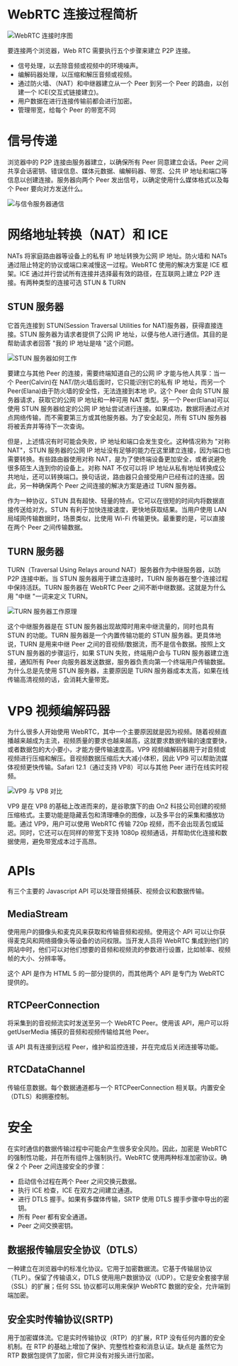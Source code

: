 # WebRTC 连接过程简析

![WebRTC 连接时序图](https://s3.ax1x.com/2020/11/13/D9thJf.png)

要连接两个浏览器，Web RTC 需要执行五个步骤来建立 P2P 连接。

- 信号处理，以去除音频或视频中的环境噪声。
- 编解码器处理，以压缩和解压音频或视频。
- 通过防火墙、（NAT）和中继器建立从一个 Peer 到另一个 Peer 的路由，以创建一个 ICE(交互式链接建立)。
- 用户数据在进行连接传输前都会进行加密。
- 管理带宽，给每个 Peer 的带宽不同

# 信号传递

浏览器中的 P2P 连接由服务器建立，以确保所有 Peer 同意建立会话。Peer 之间共享会话密钥、错误信息、媒体元数据、编解码器、带宽、公共 IP 地址和端口等信息以创建连接。服务器向两个 Peer 发出信号，以确定使用什么媒体格式以及每个 Peer 要向对方发送什么。

![与信令服务器通信](https://s3.ax1x.com/2020/11/13/D9tXF0.png)

# 网络地址转换（NAT）和 ICE

NATs 将家庭路由器等设备上的私有 IP 地址转换为公网 IP 地址。防火墙和 NATs 通过阻止特定的协议或端口来减慢这一过程。WebRTC 使用的解决方案是 ICE 框架。ICE 通过并行尝试所有连接并选择最有效的路径，在互联网上建立 P2P 连接。有两种类型的连接可选 STUN & TURN

## STUN 服务器

它首先连接到 STUN(Session Traversal Utilities for NAT)服务器，获得直接连接。STUN 服务器为请求者提供了公网 IP 地址，以便与他人进行通信。其目的是帮助请求者回答 "我的 IP 地址是啥 "这个问题。

![STUN 服务器如何工作](https://s3.ax1x.com/2020/11/13/D9NEY6.png)

要建立与其他 Peer 的连接，需要终端知道自己的公网 IP 才能与他人共享：当一个 Peer(Calvin)在 NAT/防火墙后面时，它只能识别它的私有 IP 地址，而另一个 Peer(Elana)由于防火墙的安全性，无法连接到本地 IP。这个 Peer 会向 STUN 服务器请求，获取它的公网 IP 地址和一种可用 NAT 类型。另一个 Peer(Elana)可以使用 STUN 服务器给定的公网 IP 地址尝试进行连接。如果成功，数据将通过点对点网络传输，而不需要第三方或其他服务器。为了安全起见，所有 STUN 服务器将被丢弃并等待下一次查询。

但是，上述情况有时可能会失败，IP 地址和端口会发生变化。这种情况称为 "对称 NAT"，STUN 服务器的公网 IP 地址没有足够的能力在这里建立连接，因为端口也需要转换。有些路由器使用对称 NAT，是为了使终端设备更加安全，或者说避免很多陌生人连到你的设备上。对称 NAT 不仅可以将 IP 地址从私有地址转换成公共地址，还可以转换端口。换句话说，路由器只会接受用户已经有过的连接。因此，另一种确保两个 Peer 之间连接的解决方案是通过 TURN 服务器。

作为一种协议，STUN 具有超快、轻量的特点。它可以在很短的时间内将数据直接传送给对方。STUN 有利于加快连接速度，更快地获取结果。当用户使用 LAN 局域网传输数据时，场景类似，比使用 Wi-Fi 传输更快。最重要的是，可以直接在两个 Peer 之间传输数据。

## TURN 服务器

TURN（Traversal Using Relays around NAT）服务器作为中继服务器，以防 P2P 连接中断。当 STUN 服务器用于建立连接时，TURN 服务器在整个连接过程中保持活跃。TURN 服务器在 WebRTC Peer 之间不断中继数据。这就是为什么用 "中继 "一词来定义 TURN。

![TURN 服务器工作原理](https://s3.ax1x.com/2020/11/13/D9UEHs.png)

这个中继服务器是在 STUN 服务器出现故障时用来中继流量的，同时也具有 STUN 的功能。TURN 服务器是一个内置传输功能的 STUN 服务器。更具体地说，TURN 是用来中继 Peer 之间的音视频/数据流，而不是信令数据。按照上文 STUN 服务器的步骤运行，如果 STUN 失败，终端用户会与 TURN 服务器建立连接，通知所有 Peer 向服务器发送数据，服务器负责向第一个终端用户传输数据。为什么总是先使用 STUN 服务器，主要原因是 TURN 服务器成本太高，如果在线传输高清视频的话，会消耗大量带宽。

# VP9 视频编解码器

为什么很多人开始使用 WebRTC，其中一个主要原因就是因为视频。随着视频直播越来越成为主流，视频质量的要求也越来越高，这就要求数据传输的速度要快，或者数据包的大小要小，才能方便传输速度高。VP9 视频编解码器用于对音频或视频进行压缩和解压。音视频数据压缩后大大减小体积，因此 VP9 可以帮助流媒体视频更快传输。Safari 12.1（通过支持 VP8）可以与其他 Peer 进行在线实时视频。

![VP9 与 VP8 对比](https://s3.ax1x.com/2020/11/13/D9UwvD.png)

VP9 是在 VP8 的基础上改进而来的，是谷歌旗下的由 On2 科技公司创建的视频压缩格式。主要功能是隐藏丢包和清理嘈杂的图像，以及多平台的采集和播放功能。通过 VP9，用户可以使用 WebRTC 传输 720p 视频，而不会出现丢包或延迟。同时，它还可以在同样的带宽下支持 1080p 视频通话，并帮助优化连接和数据使用，避免带宽成本过于高昂。

# APIs

有三个主要的 Javascript API 可以处理音频捕获、视频会议和数据传输。

## MediaStream

使用用户的摄像头和麦克风来获取和传输音频和视频。使用这个 API 可以让你获得麦克风和网络摄像头等设备的访问权限。当开发人员将 WebRTC 集成到他们的网站中时，他们可以对他们想要的音频和视频流的参数进行设置，比如帧率、视频帧的大小、分辨率等。

这个 API 是作为 HTML 5 的一部分提供的，而其他两个 API 是专门为 WebRTC 提供的。

## RTCPeerConnection

将采集到的音视频流实时发送至另一个 WebRTC Peer。使用该 API，用户可以将 getUserMedia 捕获的音频和视频传输给其他 Peer。

该 API 具有连接到远程 Peer，维护和监控连接，并在完成后关闭连接等功能。

## RTCDataChannel

传输任意数据。每个数据通道都与一个 RTCPeerConnection 相关联。内置安全（DTLS）和拥塞控制。

# 安全

在实时通信的数据传输过程中可能会产生很多安全风险。因此，加密是 WebRTC 的强制性功能，并在所有组件上强制执行。WebRTC 使用两种标准加密协议。确保 2 个 Peer 之间连接安全的步骤：

- 启动信令过程在两个 Peer 之间交换元数据。
- 执行 ICE 检查，ICE 在双方之间建立通道。
- 进行 DTLS 握手。如果有多媒体传输，SRTP 使用 DTLS 握手步骤中导出的密钥。
- 所有 Peer 都有安全通道。
- Peer 之间交换密钥。

## 数据报传输层安全协议（DTLS）

一种建立在浏览器中的标准化协议。它用于加密数据流。它基于传输层协议（TLP）。保留了传输语义，DTLS 使用用户数据协议（UDP）。它是安全套接字层（SSL）的扩展；任何 SSL 协议都可以用来保护 WebRTC 数据的安全，允许端到端加密。

## 安全实时传输协议(SRTP)

用于加密媒体流。它是实时传输协议（RTP）的扩展，RTP 没有任何内置的安全机制。在 RTP 的基础上增加了保护、完整性检查和消息认证。缺点是 虽然它为 RTP 数据包提供了加密，但它并没有对报头进行加密。
